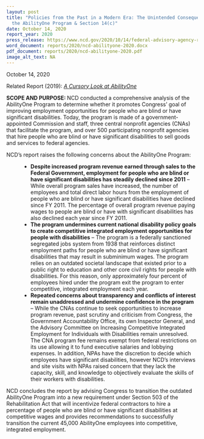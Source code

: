 ```yaml
---
layout: post
title: "Policies from the Past in a Modern Era: The Unintended Consequences of
  the AbilityOne Program & Section 14(c)"
date: October 14, 2020
report_year: 2020
press_release: https://www.ncd.gov/2020/10/14/federal-advisory-agency-recommends-phase-out-replacement-of-federal-employment-program-for-people-with-disabilities/
word_document: reports/2020/ncd-abilityone-2020.docx
pdf_document: reports/2020/ncd-abilityone-2020.pdf
image_alt_text: NA
---
```

<p>October 14, 2020</p><p>Related Report (2019):&nbsp;<a href="https://www.ncd.gov/report/a-cursory-look-at-abilityone-1/"><em>A Cursory Look at AbilityOne</em></a></p><p><strong>SCOPE AND PURPOSE: </strong>NCD conducted a comprehensive analysis of the AbilityOne Program to determine whether it promotes Congress&rsquo; goal of improving employment opportunities for people who are blind or have significant disabilities. Today, the program is made of a government-appointed Commission and staff, three central nonprofit agencies (CNAs) that facilitate the program, and over 500 participating nonprofit agencies that hire people who are blind or have significant disabilities to sell goods and services to federal agencies.</p><p>NCD&rsquo;s report raises the following concerns about the AbilityOne Program:</p><ul style="margin-left: 40px;"><li><strong>Despite increased program revenue earned through sales to the Federal Government, employment for people who are blind or have significant disabilities has steadily declined since 2011</strong> &ndash; While overall program sales have increased, the number of employees and total direct labor hours from the employment of people who are blind or have significant disabilities have declined since FY 2011. The percentage of overall program revenue paying wages to people are blind or have with significant disabilities has also declined each year since FY 2011.</li><li><strong>The program undermines current national disability policy goals to create competitive integrated employment opportunities for people with disabilities</strong> &ndash; The program is a federally sanctioned segregated jobs system from 1938 that reinforces distinct employment paths for people who are blind or have significant disabilities that may result in subminimum wages. The program relies on an outdated societal landscape that existed prior to a public right to education and other core civil rights for people with disabilities. For this reason, only approximately four percent of employees hired under the program exit the program to enter competitive, integrated employment each year.</li><li><strong>Repeated concerns about transparency and conflicts of interest remain unaddressed and undermine confidence in the program </strong>&ndash; While the CNAs continue to seek opportunities to increase program revenue, past scrutiny and criticism from Congress, the Government Accountability Office, its own Inspector General, and the Advisory Committee on Increasing Competitive Integrated Employment for Individuals with Disabilities remain unresolved. The CNA program fee remains exempt from federal restrictions on its use allowing it to fund executive salaries and lobbying expenses. In addition, NPAs have the discretion to decide which employees have significant disabilities, however NCD&rsquo;s interviews and site visits with NPAs raised concern that they lack the capacity, skill, and knowledge to objectively evaluate the skills of their workers with disabilities.</li></ul><p>NCD concludes the report by advising Congress to transition the outdated AbilityOne Program into a new requirement under Section 503 of the Rehabilitation Act that will incentivize federal contractors to hire a percentage of people who are blind or have significant disabilities at competitive wages and provides recommendations to successfully transition the current 45,000 AbilityOne employees into competitive, integrated employment.</p><p>&nbsp;</p><p>&nbsp;</p>

